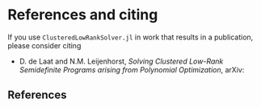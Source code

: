 # References and citing

If you use `ClusteredLowRankSolver.jl` in work that results in a publication, please consider citing
 - D. de Laat and N.M. Leijenhorst, *Solving Clustered Low-Rank Semidefinite Programs arising from Polynomial Optimization*, arXiv:


## References

```@bibliography
```

